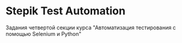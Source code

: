 # Stepik Test Automation
Задания четвертой секции курса "Автоматизация тестирования с помощью Selenium и Python"
